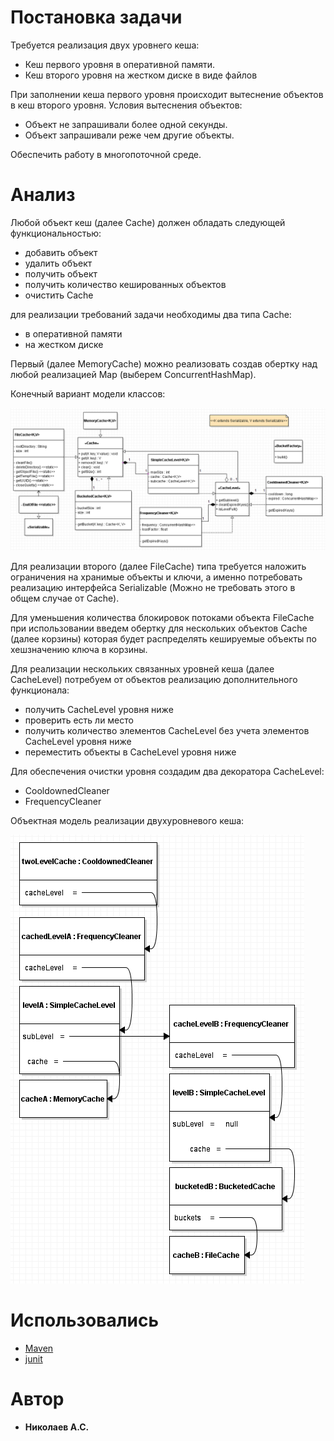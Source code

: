 # Постановка задачи
Требуется реализация двух уровнего кеша:
- Кеш первого уровня в оперативной памяти.
- Кеш второго уровня на жестком диске в виде файлов

При заполнении кеша первого уровня происходит вытеснение объектов в кеш второго уровня.
Условия вытеснения объектов:
- Объект не запрашивали более одной секунды.
- Объект запрашивали реже чем другие объекты.

Обеспечить работу в многопоточной среде.

# Анализ

Любой объект кеш (далее Cache) должен обладать следующей функциональностью:
 - добавить объект
 - удалить объект
 - получить объект
 - получить количество кешированных объектов
 - очистить Cache

для реализации требований задачи необходимы два типа Cache:
 - в оперативной памяти
 - на жестком диске

Первый (далее MemoryCache) можно реализовать создав обертку над любой реализацией Map
(выберем ConcurrentHashMap).

Конечный вариант модели классов:

![structure](img/classes.png)

Для реализации второго (далее FileCache) типа требуется наложить ограничения на
хранимые объекты и ключи, а именно потребовать реализацию интерфейса Serializable
(Можно не требовать этого в общем случае от Cache).

Для уменьшения количества блокировок потоками объекта FileCache при использовании
введем обертку для нескольких объектов Cache (далее корзины) которая будет распределять
кешируемые объекты по хешзначению ключа в корзины.

Для реализации нескольких связанных уровней кеша (далее CacheLevel) потребуем от объектов
реализацию дополнительного функционала:
 - получить CacheLevel уровня ниже
 - проверить есть ли место
 - получить количество элементов CacheLevel без учета элементов CacheLevel уровня ниже
 - переместить объекты в CacheLevel уровня ниже

Для обеспечения очистки уровня создадим два декоратора CacheLevel:
 - CooldownedCleaner
 - FrequencyCleaner

Объектная модель реализации двухуровневого кеша:

![structure](img/objects.png)

# Использовались

* [Maven](https://maven.apache.org/)
* [junit](https://junit.org/junit5/)

# Автор

* **Николаев А.С.**